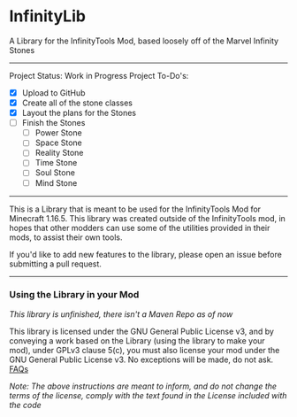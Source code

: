 # InfinityLib
 A Library for the InfinityTools Mod, based loosely off of the Marvel Infinity Stones

---

Project Status: Work in Progress
Project To-Do's:
- [x] Upload to GitHub
- [x] Create all of the stone classes
- [X] Layout the plans for the Stones
- [ ] Finish the Stones
  - [ ] Power Stone
  - [ ] Space Stone
  - [ ] Reality Stone
  - [ ] Time Stone
  - [ ] Soul Stone
  - [ ] Mind Stone

---
This is a Library that is meant to be used for the InfinityTools Mod for Minecraft 1.16.5. This library was created outside of the InfinityTools mod, in hopes that other modders can use some of the utilities provided in their mods, to assist their own tools.

If you'd like to add new features to the library, please open an issue before submitting a pull request.

---
### Using the Library in your Mod
*This library is unfinished, there isn't a Maven Repo as of now*

This library is licensed under the GNU General Public License v3, and by conveying a work based on the Library (using the library to make your mod), under GPLv3 clause 5(c), you must also license your mod under the GNU General Public License v3. No exceptions will be made, do not ask. [FAQs](https://github.com/Hauteknits/InfinityLib/blob/master/FAQ.md "FAQs")

*Note: The above instructions are meant to inform, and do not change the terms of the license, comply with the text found in the License included with the code*
